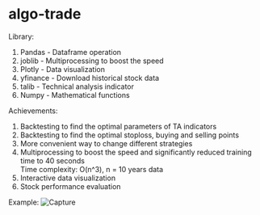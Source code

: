 # algo-trade
Library: 
1. Pandas - Dataframe operation  
2. joblib - Multiprocessing to boost the speed 
3. Plotly - Data visualization
4. yfinance - Download historical stock data
5. talib - Technical analysis indicator
6. Numpy - Mathematical functions

Achievements: 
1. Backtesting to find the optimal parameters of TA indicators 
2. Backtesting to find the optimal stoploss, buying and selling points
3. More convenient way to change different strategies 
4. Multiprocessing to boost the speed and significantly reduced training time to 40 seconds \
    Time complexity: O(n^3), n = 10 years data 
5. Interactive data visualization 
6. Stock performance evaluation 

Example: 
![Capture](https://user-images.githubusercontent.com/30285593/172276883-ca87d2c5-df74-4c25-afb6-2a5bed507814.PNG)
